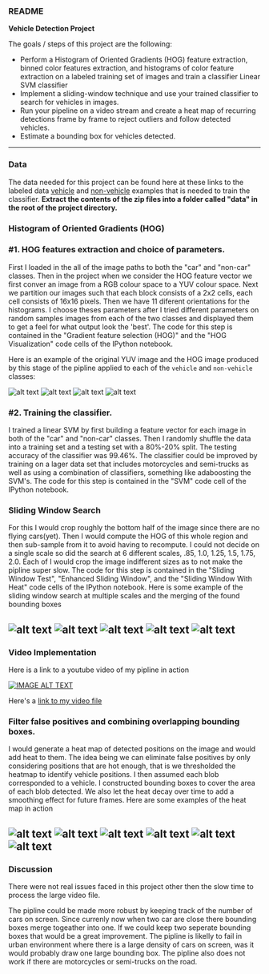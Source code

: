 ### README

**Vehicle Detection Project**

The goals / steps of this project are the following:

* Perform a Histogram of Oriented Gradients (HOG) feature extraction, binned color features extraction, and histograms of color feature extraction  on a labeled training set of images and train a classifier Linear SVM classifier
* Implement a sliding-window technique and use your trained classifier to search for vehicles in images.
* Run your pipeline on a video stream  and create a heat map of recurring detections frame by frame to reject outliers and follow detected vehicles.
* Estimate a bounding box for vehicles detected.

[//]: # (Image References)
[image1]: ./output_images/HOG/car1-hog.jpg
[image2]: ./output_images/HOG/car1-org.jpg
[image3]: ./output_images/HOG/non-car1-hog.jpg
[image4]: ./output_images/HOG/non-car1-org.jpg
[image5]: ./output_images/windows/Sliding-Window1.png
[image6]: ./output_images/windows/Sliding-Window2.png
[image7]: ./output_images/windows/Sliding-Window3.png
[image8]: ./output_images/windows/Sliding-Window4.png
[image9]: ./output_images/windows/Sliding-Window3.png
[image10]: ./output_images/Heatmaps/window-with-heatmap1.png
[image11]: ./output_images/Heatmaps/window-with-heatmap2.png
[image12]: ./output_images/Heatmaps/window-with-heatmap3.png
[image13]: ./output_images/Heatmaps/window-with-heatmap4.png
[image14]: ./output_images/Heatmaps/window-with-heatmap5.png
[image15]: ./output_images/Heatmaps/window-with-heatmap6.png


---
### Data

The data needed for this project can be found here at these links to the labeled data [vehicle](https://s3.amazonaws.com/udacity-sdc/Vehicle_Tracking/vehicles.zip) and [non-vehicle](https://s3.amazonaws.com/udacity-sdc/Vehicle_Tracking/non-vehicles.zip) examples that is needed to train the classifier. **Extract the contents of the zip files into a folder called "data" in the root of the project directory.**


### Histogram of Oriented Gradients (HOG)

### #1. HOG features extraction and choice of parameters.
First I loaded in the all of the image paths to both the "car" and "non-car" classes. Then in the project when we consider the HOG feature vector we first conver an image from a RGB colour space to a YUV colour space. Next we partition our images such that each block consists of a 2x2 cells, each cell consists of 16x16 pixels. Then we have 11 diferent orientations for the histograms. I choose theses parameters after I tried different parameters on random samples images from each of the two classes and displayed them to get a feel for what output look the 'best'. The code for this step is contained in the "Gradient feature selection (HOG)" and the "HOG Visualization" code cells of the IPython notebook.

Here is an example of the original YUV image and the HOG image produced by this stage of the pipline applied to each of the `vehicle` and `non-vehicle` classes:

![alt text][image1]
![alt text][image2]
![alt text][image3]
![alt text][image4]


### #2. Training the classifier.

I trained a linear SVM by first building a feature vector for each image in both of the "car" and "non-car" classes. Then I randomly shuffle the data into a training set and a testing set with a 80%-20% split.  The testing accuracy of the classifier was 99.46%. The classifier could be improved by training on a lager data set that includes motorcycles and semi-trucks as well as using a combination of classifiers, something like adaboosting the SVM's. The code for this step is contained in the "SVM" code cell of the IPython notebook.

### Sliding Window Search

For this I would crop roughly the bottom half of the image since there are no flying cars(yet). Then I would compute the HOG of this whole region and then sub-sample from it to avoid having to recompute. I could not decide on a single scale so did the search at 6 different scales, .85, 1.0, 1.25, 1.5, 1.75, 2.0. Each of I would crop the image indifferent sizes as to not make the pipline super slow. The code for this step is contained in the "Sliding Window Test", "Enhanced Sliding Window", and the "Sliding Window With Heat" code cells of the IPython notebook. Here is some example of the sliding window search at multiple scales and the merging of the found bounding boxes

![alt text][image5]
![alt text][image6]
![alt text][image7]
![alt text][image8]
![alt text][image9]
---

### Video Implementation

Here is a link to a  youtube video of my pipline in action

[![IMAGE ALT TEXT](http://img.youtube.com/vi/4G4XtjyrnoU/0.jpg)](https://youtu.be/4G4XtjyrnoU)

Here's a [link to my video file](./output_video_v15.mp4)



### Filter false positives and combining overlapping bounding boxes.

I would generate a heat map of detected positions on the image and would add heat to them. The idea being we can eliminate false positives by only considering positions that are hot enough, that is we thresholded the heatmap to identify vehicle positions. I then assumed each blob corresponded to a vehicle.  I constructed bounding boxes to cover the area of each blob detected.  We also let the heat decay over time to add a smoothing effect for future frames. Here are some examples of the heat map in action

![alt text][image10]
![alt text][image11]
![alt text][image12]
![alt text][image13]
![alt text][image14]
![alt text][image15]
---

### Discussion
There were not real issues faced in this project other then the slow time to process the large video file.

The pipline could be made more robust by keeping track of the number of cars on screen. Since currenly now when two car are close there bounding boxes merge togeather into one. If we could keep two seperate bounding boxes that would be a great improvement.  The pipline is likelly to fail in urban environment where there is a large density of cars on screen, was it would probably draw one large bounding box. The pipline also does not work if there are motorcycles or semi-trucks on the road.

